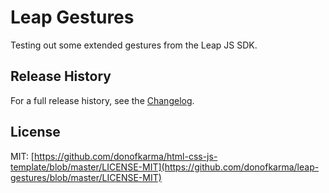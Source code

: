 Leap Gestures
====================

Testing out some extended gestures from the Leap JS SDK.

Release History
---------------------

For a full release history, see the [Changelog](https://github.com/donofkarma/leap-gestures/blob/master/CHANGELOG.md).

License
---------------------

MIT: [https://github.com/donofkarma/html-css-js-template/blob/master/LICENSE-MIT](https://github.com/donofkarma/leap-gestures/blob/master/LICENSE-MIT)